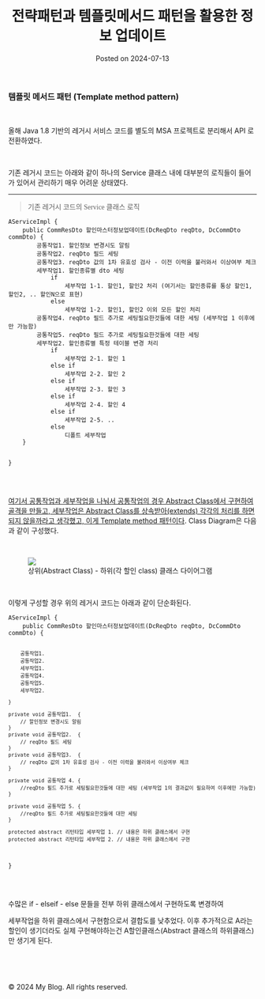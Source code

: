 <!DOCTYPE html>
<html lang="en">
<head>
    <meta charset="UTF-8">
    <meta name="viewport" content="width=device-width, initial-scale=1.0">
    <title>전략패턴과 템플릿메서드 패턴을 활용한 정보 업데이트</title>
    <link rel="stylesheet" href="../assets/css/style.css">
</head>
<body>
<header>
    <h1>전략패턴과 템플릿메서드 패턴을 활용한 정보 업데이트</h1>
    <p>Posted on 2024-07-13</p>
</header>
<main>
<h3>템플릿 메서드 패턴 (Template method pattern)</h3>
<p>&nbsp;</p>
<p>올해 Java 1.8 기반의 레거시 서비스 코드를 별도의 MSA 프로젝트로 분리해서 API 로 전환하였다.&nbsp;</p>
<p>&nbsp;</p>
<p>기존 레거시 코드는 아래와 같이 하나의 Service 클래스 내에 대부분의 로직들이 들어가 있어서 관리하기 매우 어려운 상태였다.&nbsp;</p>
<hr contenteditable="false" />
<blockquote><span style="font-family: 'Noto Serif KR';">기존 레거시 코드의 Service 클래스 로직&nbsp;</span></blockquote>
<pre class="java" id="code_1720878911802"><code>AServiceImpl {
	public CommResDto 할인마스터정보업데이트(DcReqDto reqDto, DcCommDto commDto) {
    	공통작업1. 할인정보 변경시도 알림 
        공통작업2. reqDto 필드 세팅 
        공통작업3. reqDto 값의 1차 유효성 검사 - 이전 이력을 불러와서 이상여부 체크 
        세부작업1. 할인종류별 dto 세팅 
        	if
            	세부작업 1-1. 할인1, 할인2 처리 (여기서는 할인종류를 통상 할인1, 할인2, .. 할인N으로 표현) 
            else
            	세부작업 1-2. 할인1, 할인2 이외 모든 할인 처리 
        공통작업4. reqDto 필드 추가로 세팅필요한것들에 대한 세팅 (세부작업 1 이후에만 가능함) 
        공통작업5. reqDto 필드 추가로 세팅필요한것들에 대한 세팅 
        세부작업2. 할인종류별 특정 테이블 변경 처리 
        	if 
            	세부작업 2-1. 할인 1 
            else if      
                세부작업 2-2. 할인 2 
			else if                 
                세부작업 2-3. 할인 3
            else if 
                세부작업 2-4. 할인 4 
			else if                 
                세부작업 2-5. .. 
            else 
            	디폴트 세부작업 
    }

}</code></pre>
<p>&nbsp;</p>
<p><u>여기서 공통작업과 세부작업을 나눠서 공통작업의 경우 Abstract Class에서 구현하여 골격을 만들고, 세부작업은 Abstract Class를 상속받아(extends) 각각의 처리를 하면 되지 않을까라고 생각했고, 이게 Template method 패턴이다</u>. Class Diagram은 다음과 같이 구성했다.&nbsp;</p>
<p>&nbsp;</p>
<p><figure class="imageblock alignCenter"><span><img src="https://blog.kakaocdn.net/dn/GGcnx/btsIxFT3csr/c5H32MSsCAHrrdVKSGLkSk/img.png" /></span><figcaption>상위(Abstract Class) - 하위(각 할인 class) 클래스 다이어그램</figcaption>
</figure>
</p>
<p>&nbsp;</p>
<p>이렇게 구성할 경우 위의 레거시 코드는 아래과 같이 단순화된다.&nbsp;</p>
<pre class="java" id="code_1720879617297"><code>AServiceImpl {
	public CommResDto 할인마스터정보업데이트(DcReqDto reqDto, DcCommDto commDto) {
    	
        공통작업1.
        공통작업2.
        세부작업1.
        공통작업4. 
        공통작업5. 
        세부작업2. 
        
    }
    
    private void 공통작업1.  {
    	// 할인정보 변경시도 알림
    }
    private void 공통작업2.  {
    	// reqDto 필드 세팅
    }
    private void 공통작업3.  {
    	// reqDto 값의 1차 유효성 검사 - 이전 이력을 불러와서 이상여부 체크
    }
    
    private void 공통작업 4. {
    	//reqDto 필드 추가로 세팅필요한것들에 대한 세팅 (세부작업 1의 결과값이 필요하여 이후에만 가능함) 
    }
     
    private void 공통작업 5. {
    	//reqDto 필드 추가로 세팅필요한것들에 대한 세팅 
    }
    
    protected abstract 리턴타입 세부작업 1. // 내용은 하위 클래스에서 구현 
    protected abstract 리턴타입 세부작업 2. // 내용은 하위 클래스에서 구현 
    

}</code></pre>
<p>&nbsp;</p>
<p>수많은 if - elseif - else 문들을 전부 하위 클래스에서 구현하도록 변경하여&nbsp;</p>
<p>세부작업을 하위 클래스에서 구현함으로서 결합도를 낮추었다. 이후 추가적으로 A라는 할인이 생기더라도 실제 구현해야하는건 A할인클래스(Abstract 클래스의 하위클래스) 만 생기게 된다.&nbsp;</p>
<p>&nbsp;</p>
<p>&nbsp;</p>
</main>
<footer>
    <p>&copy; 2024 My Blog. All rights reserved.</p>
</footer>
</body>
</html>
